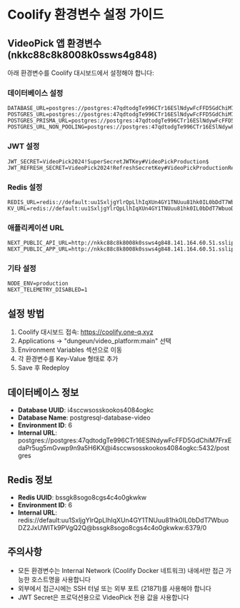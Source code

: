 # Coolify 환경변수 설정 가이드

## VideoPick 앱 환경변수 (nkkc88c8k8008k0ssws4g848)

아래 환경변수를 Coolify 대시보드에서 설정해야 합니다:

### 데이터베이스 설정
```
DATABASE_URL=postgres://postgres:47qdtodgTe996CTr16ESlNdywFcFFD5GdChiM7FrxEdaPr5ug5mGvwp9n9a5H6KX@i4sccwsosskookos4084ogkc:5432/postgres
POSTGRES_URL=postgres://postgres:47qdtodgTe996CTr16ESlNdywFcFFD5GdChiM7FrxEdaPr5ug5mGvwp9n9a5H6KX@i4sccwsosskookos4084ogkc:5432/postgres
POSTGRES_PRISMA_URL=postgres://postgres:47qdtodgTe996CTr16ESlNdywFcFFD5GdChiM7FrxEdaPr5ug5mGvwp9n9a5H6KX@i4sccwsosskookos4084ogkc:5432/postgres
POSTGRES_URL_NON_POOLING=postgres://postgres:47qdtodgTe996CTr16ESlNdywFcFFD5GdChiM7FrxEdaPr5ug5mGvwp9n9a5H6KX@i4sccwsosskookos4084ogkc:5432/postgres
```

### JWT 설정
```
JWT_SECRET=VideoPick2024!SuperSecretJWTKey#VideoPickProduction$
JWT_REFRESH_SECRET=VideoPick2024!RefreshSecretKey#VideoPickProductionRefresh$
```

### Redis 설정
```
REDIS_URL=redis://default:uu1SxljgYlrQpLlhIqXUn4GY1TNUuu81hk0IL0bDdT7WbuoDZ2JxUWITk9PVgQ2Q@bssgk8sogo8cgs4c4o0gkwkw:6379/0
KV_URL=redis://default:uu1SxljgYlrQpLlhIqXUn4GY1TNUuu81hk0IL0bDdT7WbuoDZ2JxUWITk9PVgQ2Q@bssgk8sogo8cgs4c4o0gkwkw:6379/0
```

### 애플리케이션 URL
```
NEXT_PUBLIC_API_URL=http://nkkc88c8k8008k0ssws4g848.141.164.60.51.sslip.io
NEXT_PUBLIC_APP_URL=http://nkkc88c8k8008k0ssws4g848.141.164.60.51.sslip.io
```

### 기타 설정
```
NODE_ENV=production
NEXT_TELEMETRY_DISABLED=1
```

## 설정 방법

1. Coolify 대시보드 접속: https://coolify.one-q.xyz
2. Applications → "dungeun/video_platform:main" 선택
3. Environment Variables 섹션으로 이동
4. 각 환경변수를 Key-Value 형태로 추가
5. Save 후 Redeploy

## 데이터베이스 정보

- **Database UUID**: i4sccwsosskookos4084ogkc
- **Database Name**: postgresql-database-video
- **Environment ID**: 6
- **Internal URL**: postgres://postgres:47qdtodgTe996CTr16ESlNdywFcFFD5GdChiM7FrxEdaPr5ug5mGvwp9n9a5H6KX@i4sccwsosskookos4084ogkc:5432/postgres

## Redis 정보

- **Redis UUID**: bssgk8sogo8cgs4c4o0gkwkw
- **Environment ID**: 6
- **Internal URL**: redis://default:uu1SxljgYlrQpLlhIqXUn4GY1TNUuu81hk0IL0bDdT7WbuoDZ2JxUWITk9PVgQ2Q@bssgk8sogo8cgs4c4o0gkwkw:6379/0

## 주의사항

- 모든 환경변수는 Internal Network (Coolify Docker 네트워크) 내에서만 접근 가능한 호스트명을 사용합니다
- 외부에서 접근시에는 SSH 터널 또는 외부 포트 (21871)를 사용해야 합니다
- JWT Secret은 프로덕션용으로 VideoPick 전용 값을 사용합니다